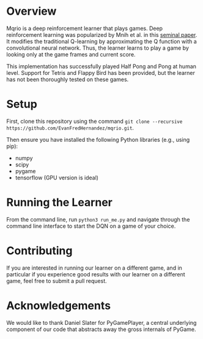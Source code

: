 # Overview
Mqrio is a deep reinforcement learner that plays games. Deep reinforcement learning was popularized by Mnih et al. in this [seminal paper](https://storage.googleapis.com/deepmind-media/dqn/DQNNaturePaper.pdf). It modifies the traditional Q-learning by approximating the Q function with a convolutional neural network. Thus, the learner learns to play a game by looking only at the game frames and current score.

This implementation has successfully played Half Pong and Pong at human level. Support for Tetris and Flappy Bird has been provided, but the learner has not been thoroughly tested on these games.

# Setup
First, clone this repository using the command `git clone --recursive https://github.com/EvanFredHernandez/mqrio.git`.

Then ensure you have installed the following Python libraries (e.g., using pip):
- numpy
- scipy
- pygame
- tensorflow (GPU version is ideal)

# Running the Learner
From the command line, run `python3 run_me.py` and navigate through the command line interface to start the DQN on a game of your choice.

# Contributing
If you are interested in running our learner on a different game, and in particular if you experience good results with our learner on a different game, feel free to submit a pull request.

# Acknowledgements
We would like to thank Daniel Slater for PyGamePlayer, a central underlying component of our code that abstracts away the gross internals of PyGame.